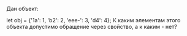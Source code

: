 Дан объект:

let obj = {'1a': 1, 'b2': 2, 'eee-': 3, 'd4': 4};
К каким элементам этого объекта допустимо обращение через свойство, а к каким - нет?